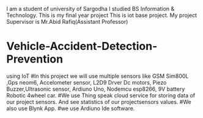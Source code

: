 I am a student of university of Sargodha 
I studied BS Information & Technology.
This is my final year project 
This is iot base project.
My project Supervisor is Mr.Abid Rafiq(Assistant Professor)


# Vehicle-Accident-Detection-Prevention
using IoT
#In this project we will use multiple sensors like
GSM Sim800L ,Gps neom6, Accelometer sensor, L2D9 Drver
Dc motors, Piezo Buzzer,Ultrasonic sensor, Ardiuno Uno, Nodemcu esp8266,
9V battery Robotic 4wheel car.
#We use Thing speak cloud service for storing data of our project sensors. And see statistics of our projectsensors values.
#We also use Blynk App.
#we use Ardiuno Ide software.
